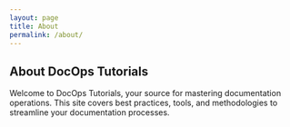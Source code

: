 ```yaml
---
layout: page
title: About
permalink: /about/
---
```


## About DocOps Tutorials

Welcome to DocOps Tutorials, your source for mastering documentation operations. This site covers best practices, tools, and methodologies to streamline your documentation processes.
